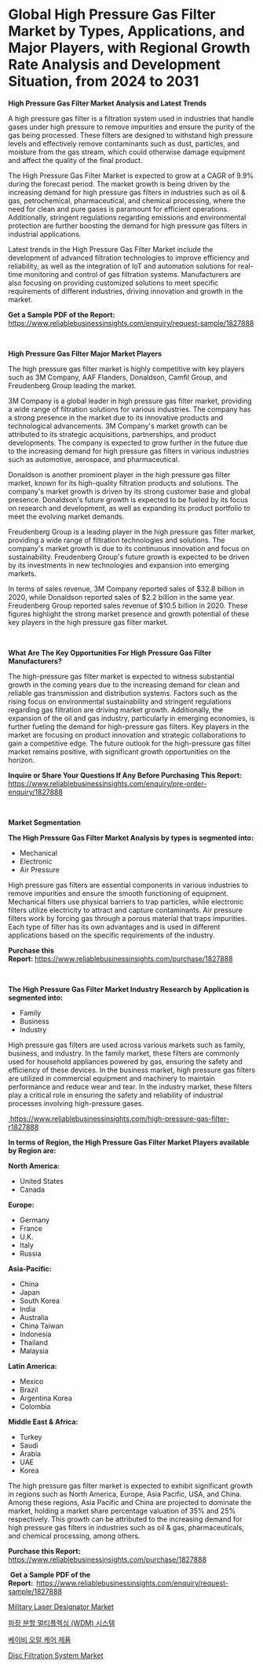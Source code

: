 <p><h1>Global High Pressure Gas Filter Market by Types, Applications, and Major Players, with Regional Growth Rate Analysis and Development Situation, from 2024 to 2031</h1></p><p><strong>High Pressure Gas Filter Market Analysis and Latest Trends</strong></p>
<p><p>A high pressure gas filter is a filtration system used in industries that handle gases under high pressure to remove impurities and ensure the purity of the gas being processed. These filters are designed to withstand high pressure levels and effectively remove contaminants such as dust, particles, and moisture from the gas stream, which could otherwise damage equipment and affect the quality of the final product.</p><p>The High Pressure Gas Filter Market is expected to grow at a CAGR of 9.9% during the forecast period. The market growth is being driven by the increasing demand for high pressure gas filters in industries such as oil & gas, petrochemical, pharmaceutical, and chemical processing, where the need for clean and pure gases is paramount for efficient operations. Additionally, stringent regulations regarding emissions and environmental protection are further boosting the demand for high pressure gas filters in industrial applications.</p><p>Latest trends in the High Pressure Gas Filter Market include the development of advanced filtration technologies to improve efficiency and reliability, as well as the integration of IoT and automation solutions for real-time monitoring and control of gas filtration systems. Manufacturers are also focusing on providing customized solutions to meet specific requirements of different industries, driving innovation and growth in the market.</p></p>
<p><strong>Get a Sample PDF of the Report:&nbsp;</strong> <a href="https://www.reliablebusinessinsights.com/enquiry/request-sample/1827888">https://www.reliablebusinessinsights.com/enquiry/request-sample/1827888</a></p>
<p>&nbsp;</p>
<p><strong>High Pressure Gas Filter Major Market Players</strong></p>
<p><p>The high pressure gas filter market is highly competitive with key players such as 3M Company, AAF Flanders, Donaldson, Camfil Group, and Freudenberg Group leading the market. </p><p>3M Company is a global leader in high pressure gas filter market, providing a wide range of filtration solutions for various industries. The company has a strong presence in the market due to its innovative products and technological advancements. 3M Company's market growth can be attributed to its strategic acquisitions, partnerships, and product developments. The company is expected to grow further in the future due to the increasing demand for high pressure gas filters in various industries such as automotive, aerospace, and pharmaceutical.</p><p>Donaldson is another prominent player in the high pressure gas filter market, known for its high-quality filtration products and solutions. The company's market growth is driven by its strong customer base and global presence. Donaldson's future growth is expected to be fueled by its focus on research and development, as well as expanding its product portfolio to meet the evolving market demands.</p><p>Freudenberg Group is a leading player in the high pressure gas filter market, providing a wide range of filtration technologies and solutions. The company's market growth is due to its continuous innovation and focus on sustainability. Freudenberg Group's future growth is expected to be driven by its investments in new technologies and expansion into emerging markets.</p><p>In terms of sales revenue, 3M Company reported sales of $32.8 billion in 2020, while Donaldson reported sales of $2.2 billion in the same year. Freudenberg Group reported sales revenue of $10.5 billion in 2020. These figures highlight the strong market presence and growth potential of these key players in the high pressure gas filter market.</p></p>
<p>&nbsp;</p>
<p><strong>What Are The Key Opportunities For High Pressure Gas Filter Manufacturers?</strong></p>
<p><p>The high-pressure gas filter market is expected to witness substantial growth in the coming years due to the increasing demand for clean and reliable gas transmission and distribution systems. Factors such as the rising focus on environmental sustainability and stringent regulations regarding gas filtration are driving market growth. Additionally, the expansion of the oil and gas industry, particularly in emerging economies, is further fueling the demand for high-pressure gas filters. Key players in the market are focusing on product innovation and strategic collaborations to gain a competitive edge. The future outlook for the high-pressure gas filter market remains positive, with significant growth opportunities on the horizon.</p></p>
<p><strong>Inquire or Share Your Questions If Any Before Purchasing This Report:</strong> <a href="https://www.reliablebusinessinsights.com/enquiry/pre-order-enquiry/1827888">https://www.reliablebusinessinsights.com/enquiry/pre-order-enquiry/1827888</a></p>
<p>&nbsp;</p>
<p><strong>Market Segmentation</strong></p>
<p><strong>The High Pressure Gas Filter Market Analysis by types is segmented into:</strong></p>
<p><ul><li>Mechanical</li><li>Electronic</li><li>Air Pressure</li></ul></p>
<p><p>High pressure gas filters are essential components in various industries to remove impurities and ensure the smooth functioning of equipment. Mechanical filters use physical barriers to trap particles, while electronic filters utilize electricity to attract and capture contaminants. Air pressure filters work by forcing gas through a porous material that traps impurities. Each type of filter has its own advantages and is used in different applications based on the specific requirements of the industry.</p></p>
<p><strong>Purchase this Report:&nbsp;</strong><a href="https://www.reliablebusinessinsights.com/purchase/1827888">https://www.reliablebusinessinsights.com/purchase/1827888</a></p>
<p>&nbsp;</p>
<p><strong>The High Pressure Gas Filter Market Industry Research by Application is segmented into:</strong></p>
<p><ul><li>Family</li><li>Business</li><li>Industry</li></ul></p>
<p><p>High pressure gas filters are used across various markets such as family, business, and industry. In the family market, these filters are commonly used for household appliances powered by gas, ensuring the safety and efficiency of these devices. In the business market, high pressure gas filters are utilized in commercial equipment and machinery to maintain performance and reduce wear and tear. In the industry market, these filters play a critical role in ensuring the safety and reliability of industrial processes involving high-pressure gases.</p></p>
<p><a href="https://www.reliablebusinessinsights.com/high-pressure-gas-filter-r1827888">&nbsp;https://www.reliablebusinessinsights.com/high-pressure-gas-filter-r1827888</a></p>
<p><strong>In terms of Region, the High Pressure Gas Filter Market Players available by Region are:</strong></p>
<p>
    <p> <strong> North America: </strong>
        <ul>
            <li>United States</li>
            <li>Canada</li>
        </ul>
        </p> 
    <p> <strong> Europe: </strong>
        <ul>
            <li>Germany</li>
            <li>France</li>
            <li>U.K.</li>
            <li>Italy</li>
            <li>Russia</li>
        </ul>
        </p> 
    <p> <strong> Asia-Pacific: </strong>
        <ul>
            <li>China</li>
            <li>Japan</li>
            <li>South Korea</li>
            <li>India</li>
            <li>Australia</li>
            <li>China Taiwan</li>
            <li>Indonesia</li>
            <li>Thailand</li>
            <li>Malaysia</li>
        </ul>
        </p> 
    <p> <strong> Latin America: </strong>
        <ul>
            <li>Mexico</li>
            <li>Brazil</li>
            <li>Argentina Korea</li>
            <li>Colombia</li>
        </ul>
        </p> 
    <p> <strong> Middle East & Africa: </strong>
        <ul>
            <li>Turkey</li>
            <li>Saudi</li>
            <li>Arabia</li>
            <li>UAE</li>
            <li>Korea</li>
        </ul>
    </p>
    </p>
<p><p>The high pressure gas filter market is expected to exhibit significant growth in regions such as North America, Europe, Asia Pacific, USA, and China. Among these regions, Asia Pacific and China are projected to dominate the market, holding a market share percentage valuation of 35% and 25% respectively. This growth can be attributed to the increasing demand for high pressure gas filters in industries such as oil & gas, pharmaceuticals, and chemical processing, among others.</p></p>
<p><strong>Purchase this Report: </strong><a href="https://www.reliablebusinessinsights.com/purchase/1827888">https://www.reliablebusinessinsights.com/purchase/1827888</a></p>
<p>&nbsp;<strong>Get a Sample PDF of the Report:&nbsp;&nbsp;</strong><a href="https://www.reliablebusinessinsights.com/enquiry/request-sample/1827888">https://www.reliablebusinessinsights.com/enquiry/request-sample/1827888</a></p>
<p><strong></strong></p>
<p><p><a href="https://github.com/ayamgoreng5458/Market-Research-Report-List-1/blob/main/military-laser-designator-market.md">Military Laser Designator Market</a></p><p><a href="https://medium.com/@drewbarton1911/%ED%8C%8C%EC%9E%A5-%EB%B6%84%ED%95%A0-%EB%8B%A4%EC%A4%91%ED%99%94-wdm-%EC%8B%9C%EC%8A%A4%ED%85%9C-%EC%8B%9C%EC%9E%A5%EC%9D%98-%EB%96%A0%EC%98%A4%EB%A5%B4%EB%8A%94-%ED%8A%B8%EB%A0%8C%EB%93%9C-2024%EB%85%84%EB%B6%80%ED%84%B0-2031%EB%85%84%EA%B9%8C%EC%A7%80%EC%9D%98-%EA%B8%80%EB%A1%9C%EB%B2%8C-%EC%A0%84%EB%A7%9D%EA%B3%BC-%EB%AF%B8%EB%9E%98-%EC%A0%84%EB%A7%9D-5370105d9600">파장 분할 멀티플렉싱 (WDM) 시스템</a></p><p><a href="https://medium.com/@corneliutrifa2022/%EC%9C%A0%EC%95%84-%EA%B5%AC%EA%B0%95-%EA%B4%80%EB%A6%AC-%EC%A0%9C%ED%92%88-%EC%8B%9C%EC%9E%A5-%EC%A0%90%EC%9C%A0%EC%9C%A8-%EB%B0%8F-%EC%8B%9C%EC%9E%A5-%EB%B6%84%EC%84%9D-%EC%84%B1%EC%9E%A5-%EB%8F%99%ED%96%A5-%EB%B0%8F-%EA%B8%B0%EA%B0%84-%EB%8F%99%EC%95%88%EC%9D%98-%EC%98%88%EC%B8%A1-2024%EB%85%84-2031%EB%85%84-d83128b68904">베이비 오럴 케어 제품</a></p><p><a href="https://github.com/nigngrjl95/Market-Research-Report-List-1/blob/main/disc-filtration-system-market.md">Disc Filtration System Market</a></p></p>